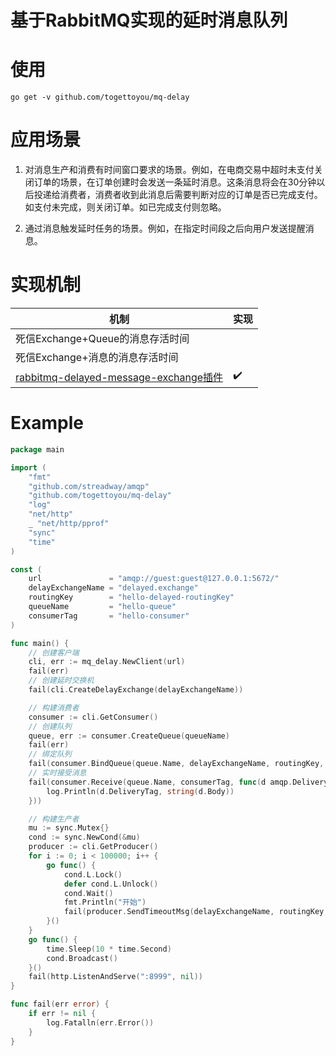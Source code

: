 # 基于RabbitMQ实现的延时消息队列

# 使用
```shell
go get -v github.com/togettoyou/mq-delay
```

# 应用场景

1. 对消息生产和消费有时间窗口要求的场景。例如，在电商交易中超时未支付关闭订单的场景，在订单创建时会发送一条延时消息。这条消息将会在30分钟以后投递给消费者，消费者收到此消息后需要判断对应的订单是否已完成支付。如支付未完成，则关闭订单。如已完成支付则忽略。

1. 通过消息触发延时任务的场景。例如，在指定时间段之后向用户发送提醒消息。

# 实现机制

| 机制 | 实现 |
| ------------ | ------------- |
| 死信Exchange+Queue的消息存活时间 | |
| 死信Exchange+消息的消息存活时间 | |
| [rabbitmq-delayed-message-exchange插件](https://github.com/rabbitmq/rabbitmq-delayed-message-exchange) | ✔️ |

# Example

```go
package main

import (
	"fmt"
	"github.com/streadway/amqp"
	"github.com/togettoyou/mq-delay"
	"log"
	"net/http"
	_ "net/http/pprof"
	"sync"
	"time"
)

const (
	url               = "amqp://guest:guest@127.0.0.1:5672/"
	delayExchangeName = "delayed.exchange"
	routingKey        = "hello-delayed-routingKey"
	queueName         = "hello-queue"
	consumerTag       = "hello-consumer"
)

func main() {
	// 创建客户端
	cli, err := mq_delay.NewClient(url)
	fail(err)
	// 创建延时交换机
	fail(cli.CreateDelayExchange(delayExchangeName))

	// 构建消费者
	consumer := cli.GetConsumer()
	// 创建队列
	queue, err := consumer.CreateQueue(queueName)
	fail(err)
	// 绑定队列
	fail(consumer.BindQueue(queue.Name, delayExchangeName, routingKey, false, nil))
	// 实时接受消息
	fail(consumer.Receive(queue.Name, consumerTag, func(d amqp.Delivery) {
		log.Println(d.DeliveryTag, string(d.Body))
	}))

	// 构建生产者
	mu := sync.Mutex{}
	cond := sync.NewCond(&mu)
	producer := cli.GetProducer()
	for i := 0; i < 100000; i++ {
		go func() {
			cond.L.Lock()
			defer cond.L.Unlock()
			cond.Wait()
			fmt.Println("开始")
			fail(producer.SendTimeoutMsg(delayExchangeName, routingKey, []byte("你好-"+time.Now().String()), 5))
		}()
	}
	go func() {
		time.Sleep(10 * time.Second)
		cond.Broadcast()
	}()
	fail(http.ListenAndServe(":8999", nil))
}

func fail(err error) {
	if err != nil {
		log.Fatalln(err.Error())
	}
}
```

